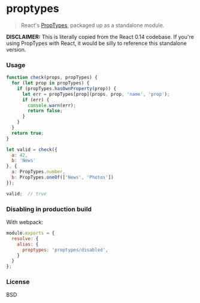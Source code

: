 # proptypes

> React's [PropTypes], packaged up as a standalone module.

**DISCLAIMER:**
This is literally copied from the React 0.14 codebase.
If you're using PropTypes with React, it would be silly to reference this standalone version.


### Usage

```js
function check(props, propTypes) {
  for (let prop in propTypes) {
    if (propTypes.hasOwnProperty(prop)) {
      let err = propTypes[prop](props, prop, 'name', 'prop');
      if (err) {
        console.warn(err);
        return false;
      }
    }
  }
  return true;
}

let valid = check({
  a: 42,
  b: 'News'
}, {
  a: PropTypes.number,
  b: PropTypes.oneOf(['News', 'Photos'])
});

valid;  // true
```

### Disabling in production build

With webpack:

```js
module.exports = {
  resolve: {
    alias: {
      proptypes: 'proptypes/disabled',
    }
  }
};
```

### License

BSD

[PropTypes]: https://github.com/facebook/react/blob/master/src/isomorphic/classic/types/ReactPropTypes.js
